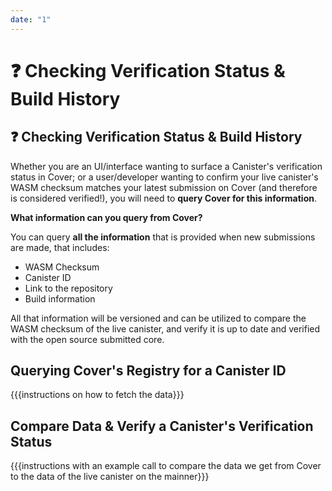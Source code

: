 ```yaml
---
date: "1"
---
```

# ❓ Checking Verification Status & Build History

## ❓ Checking Verification Status & Build History

Whether you are an UI/interface wanting to surface a Canister's verification status in Cover; or a user/developer wanting to confirm your live canister's WASM checksum matches your latest submission on Cover (and therefore is considered verified!), you will need to **query Cover for this information**.


**What information can you query from Cover?**

You can query **all the information** that is provided when new submissions are made, that includes:

- WASM Checksum
- Canister ID
- Link to the repository
- Build information

All that information will be versioned and can be utilized to compare the WASM checksum of the live canister, and verify it is up to date and verified with the open source submitted core.


## Querying Cover's Registry for a Canister ID

{{{instructions on how to fetch the data}}}


## Compare Data & Verify a Canister's Verification Status

{{{instructions with an example call to compare the data we get from Cover to the data of the live canister on the mainner}}}